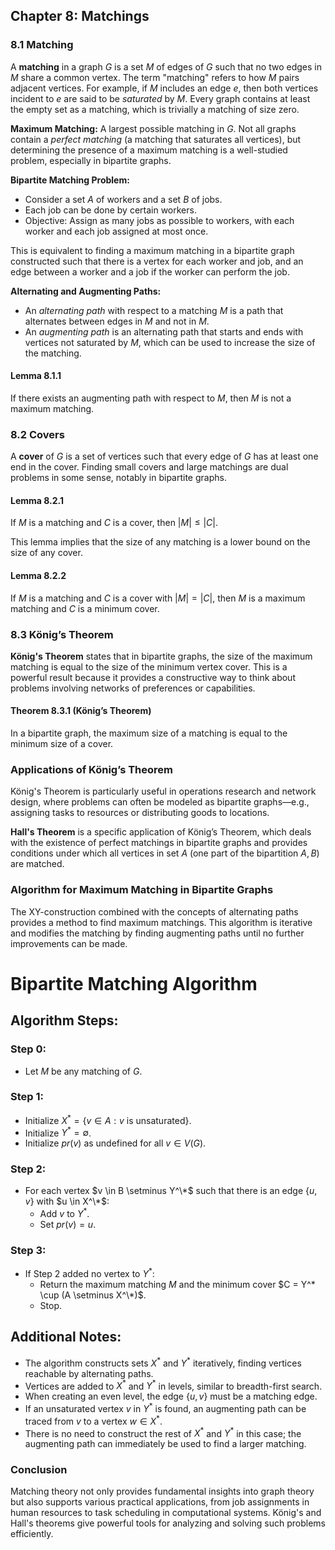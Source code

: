## Chapter 8: Matchings

### 8.1 Matching

A **matching** in a graph $G$ is a set $M$ of edges of $G$ such that no two edges in $M$ share a common vertex. The term "matching" refers to how $M$ pairs adjacent vertices. For example, if $M$ includes an edge $e$, then both vertices incident to $e$ are said to be *saturated* by $M$. Every graph contains at least the empty set as a matching, which is trivially a matching of size zero.

**Maximum Matching:** A largest possible matching in $G$. Not all graphs contain a *perfect matching* (a matching that saturates all vertices), but determining the presence of a maximum matching is a well-studied problem, especially in bipartite graphs.

**Bipartite Matching Problem:**
- Consider a set $A$ of workers and a set $B$ of jobs.
- Each job can be done by certain workers.
- Objective: Assign as many jobs as possible to workers, with each worker and each job assigned at most once.

This is equivalent to finding a maximum matching in a bipartite graph constructed such that there is a vertex for each worker and job, and an edge between a worker and a job if the worker can perform the job.

**Alternating and Augmenting Paths:**
- An *alternating path* with respect to a matching $M$ is a path that alternates between edges in $M$ and not in $M$.
- An *augmenting path* is an alternating path that starts and ends with vertices not saturated by $M$, which can be used to increase the size of the matching.

#### Lemma 8.1.1
If there exists an augmenting path with respect to $M$, then $M$ is not a maximum matching.

### 8.2 Covers

A **cover** of $G$ is a set of vertices such that every edge of $G$ has at least one end in the cover. Finding small covers and large matchings are dual problems in some sense, notably in bipartite graphs.

#### Lemma 8.2.1
If $M$ is a matching and $C$ is a cover, then $|M| \leq |C|$.

This lemma implies that the size of any matching is a lower bound on the size of any cover.

#### Lemma 8.2.2
If $M$ is a matching and $C$ is a cover with $|M| = |C|$, then $M$ is a maximum matching and $C$ is a minimum cover.

### 8.3 König’s Theorem

**König's Theorem** states that in bipartite graphs, the size of the maximum matching is equal to the size of the minimum vertex cover. This is a powerful result because it provides a constructive way to think about problems involving networks of preferences or capabilities.

#### Theorem 8.3.1 (König’s Theorem)
In a bipartite graph, the maximum size of a matching is equal to the minimum size of a cover.

### Applications of König’s Theorem

König's Theorem is particularly useful in operations research and network design, where problems can often be modeled as bipartite graphs—e.g., assigning tasks to resources or distributing goods to locations.

**Hall's Theorem** is a specific application of König’s Theorem, which deals with the existence of perfect matchings in bipartite graphs and provides conditions under which all vertices in set $A$ (one part of the bipartition $A, B$) are matched.

### Algorithm for Maximum Matching in Bipartite Graphs

The XY-construction combined with the concepts of alternating paths provides a method to find maximum matchings. This algorithm is iterative and modifies the matching by finding augmenting paths until no further improvements can be made.
# Bipartite Matching Algorithm

## Algorithm Steps:

### Step 0:
- Let $M$ be any matching of $G$.

### Step 1:
- Initialize $X^* = \{v \in A : v \text{ is unsaturated}\}$.
- Initialize $Y^* = \emptyset$.
- Initialize $pr(v)$ as undefined for all $v \in V(G)$.

### Step 2:
- For each vertex $v \in B \setminus Y^\*$ such that there is an edge $\{u, v\}$ with $u \in X^\*$:
  - Add $v$ to $Y^*$.
  - Set $pr(v) = u$.

### Step 3:
- If Step 2 added no vertex to $Y^*$:
  - Return the maximum matching $M$ and the minimum cover $C = Y^* \cup (A \setminus X^\*)$.
  - Stop.

## Additional Notes:

- The algorithm constructs sets $X^*$ and $Y^*$ iteratively, finding vertices reachable by alternating paths.
- Vertices are added to $X^*$ and $Y^*$ in levels, similar to breadth-first search.
- When creating an even level, the edge $\{u, v\}$ must be a matching edge.
- If an unsaturated vertex $v$ in $Y^*$ is found, an augmenting path can be traced from $v$ to a vertex $w \in X^*$.
- There is no need to construct the rest of $X^*$ and $Y^*$ in this case; the augmenting path can immediately be used to find a larger matching.

### Conclusion

Matching theory not only provides fundamental insights into graph theory but also supports various practical applications, from job assignments in human resources to task scheduling in computational systems. König's and Hall's theorems give powerful tools for analyzing and solving such problems efficiently.
